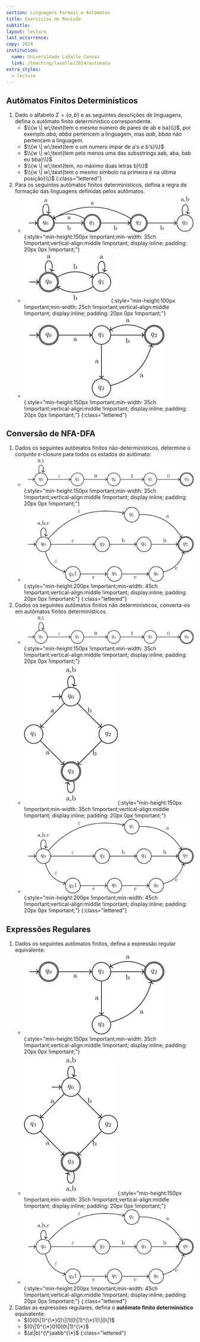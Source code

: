 ```yaml
---
section: Linguagens Formais e Autômatos
title: Exercícios de Revisão
subtitle:
layout: lecture
last_occurrence: 
copy: 2024
institution:
  name: Universidade LaSalle Canoas
  link: /teaching/lasalle/2024/automata
extra_styles:
  - lecture
---
```


## Autômatos Finitos Determinísticos

1. Dado o alfabeto $\Sigma = \{a, b\}$ e as seguintes descrições de linguagens, defina o autômato finito determinístico correspondente.
    * $\\{w \| w\;\text{tem o mesmo numero de pares de ab e ba}\\}$, por exemplo $aba$, $abba$ pertencem a linguagem, mas $aab$, $bbaa$ não pertencem a linguagem.
    * $\\{w \| w\;\text{tem o um numero impar de a's e b's}\\}$
    * $\\{w \| w\;\text{tem pelo menos uma das subsstrings aab, aba, bab eu bba}\\}$
    * $\\{w \| w\;\text{tem, no máximo duas letras b}\\}$
    * $\\{w \| w\;\text{tem o mesmo símbolo na primeira e na última posição}\\}$
    {:class="lettered"}
2. Para os seguintes autômatos finitos determinísticos, defina a regra de formação das linguagens definidas pelos autômatos.
    * ![exercício 2.1](/images/dfa_ex_1.svg){:style="min-height:150px !important;min-width: 35ch !important;vertical-align:middle !important; display:inline; padding: 20px 0px !important;"}
    * ![exercício 2.2](/images/dfa_ex_2.svg){:style="min-height:100px !important;min-width: 25ch !important;vertical-align:middle !important; display:inline; padding: 20px 0px !important;"}
    * ![exercício 2.3](/images/dfa_ex_3.svg){:style="min-height:150px !important;min-width: 35ch !important;vertical-align:middle !important; display:inline; padding: 20px 0px !important;"}
    {:class="lettered"}

## Conversão de NFA-DFA

1. Dados os seguintes autômatos finitos não-determinísticos, determine o conjunto $\varepsilon\text{-closure}$ para todos os estados do autômato:
    * ![exercício 3.1](/images/dfa_ex_4.svg){:style="min-height:150px !important;min-width: 35ch !important;vertical-align:middle !important; display:inline; padding: 20px 0px !important;"}
    * ![exercício 3.2](/images/dfa_ex_6.svg){:style="min-height:200px !important;min-width: 45ch !important;vertical-align:middle !important; display:inline; padding: 20px 0px !important;"}
    {:class="lettered"}
2. Dados os seguintes autômatos finitos não determinísticos, converta-os em autômatos finitos determinísticos.
    * ![exercício 4.1](/images/dfa_ex_4.svg){:style="min-height:150px !important;min-width: 35ch !important;vertical-align:middle !important; display:inline; padding: 20px 0px !important;"}
    * ![exercício 4.2](/images/dfa_ex_5.svg){:style="min-height:150px !important;min-width: 35ch !important;vertical-align:middle !important; display:inline; padding: 20px 0px !important;"}
    * ![exercício 4.3](/images/dfa_ex_6.svg){:style="min-height:200px !important;min-width: 45ch !important;vertical-align:middle !important; display:inline; padding: 20px 0px !important;"}
    {:class="lettered"}

## Expressões Regulares

1. Dados os seguintes autômatos finitos, defina a expressão regular equivalente:
    * ![exercício 5.1](/images/dfa_ex_3.svg){:style="min-height:150px !important;min-width: 35ch !important;vertical-align:middle !important; display:inline; padding: 20px 0px !important;"}
    * ![exercício 5.2](/images/dfa_ex_5.svg){:style="min-height:150px !important;min-width: 35ch !important;vertical-align:middle !important; display:inline; padding: 20px 0px !important;"}
    * ![exercício 4.3](/images/dfa_ex_6.svg){:style="min-height:200px !important;min-width: 45ch !important;vertical-align:middle !important; display:inline; padding: 20px 0px !important;"}
    {:class="lettered"}
2. Dadas as expressões regulares, defina o **autômato finito determinístico** equivalente:
    * $(0(0\|1)^{\*}0)\|(1(0\|1)^{\*}1)\|0\|1$
    * $(0\|1)^{\*}010(0\|1)^{\*}$
    * $(a\|b)^{\*}aabb^{\*}$
    {:class="lettered"}
